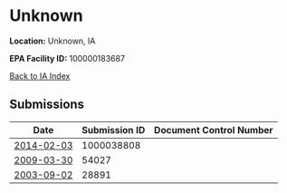 # Unknown

**Location:** Unknown, IA

**EPA Facility ID:** 100000183687

[Back to IA Index](../../index.md)

## Submissions

| Date | Submission ID | Document Control Number |
|------|--------------|-------------------------|
| [2014-02-03](submissions/1000038808.md) | 1000038808 |  |
| [2009-03-30](submissions/54027.md) | 54027 |  |
| [2003-09-02](submissions/28891.md) | 28891 |  |

